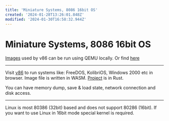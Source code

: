 ```yaml
---
title: 'Miniature Systems, 8086 16bit OS'
created: '2024-01-28T13:26:01.848Z'
modified: '2024-01-30T16:58:32.944Z'
---
```


# Miniature Systems, 8086 16bit OS

[Images](https://github.com/copy/images) used by v86 can be run using QEMU locally. Or find [here](https://k.copy.sh/)

---

Visit [v86](https://copy.sh/v86/) to run systems like: FreeDOS, KolibriOS, Windows 2000 etc in browser. Image file is written in WASM. [Project](https://github.com/copy/v86) is in Rust.

You can have memory dump, save & load state, network connection and disk access.

---

Linux is most 80386 (32bit) based and does not support 80286 (16bit). If you want to use Linux in 16bit mode special kernel is required.
